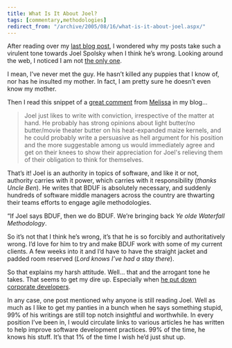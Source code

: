 ```yaml
---
title: What Is It About Joel?
tags: [commentary,methodologies]
redirect_from: "/archive/2005/08/16/what-is-it-about-joel.aspx/"
---
```


After reading over my [last blog post](https://haacked.com/archive/2005/08/17/misunderstanding-agile-design.aspx/), I wondered why my posts take such a virulent tone towards Joel Spolsky when I think he’s wrong. Looking around the web, I noticed I am not [the only one](http://www.lazycoder.com/weblog/index.php/archives/2005/08/18/why-are-people-still-listening-to-joel/).

I mean, I’ve never met the guy. He hasn’t killed any puppies that I know of, nor has he insulted my mother. In fact, I am pretty sure he doesn’t even know my mother.

Then I read this snippet of a [great comment](https://haacked.com/archive/2005/08/18/9536.aspx#9538) from [Melissa](http://blogginmynoggin.blogspot.com/) in my blog...

> Joel just likes to write with conviction, irrespective of the matter
> at hand. He probably has strong opinions about light butter/no
> butter/movie theater butter on his heat-expanded maize kernels, and he
> could probably write a persuasive as hell argument for his position
> and the more suggestable among us would immediately agree and get on
> their knees to show their appreciation for Joel's relieving them of
> their obligation to think for themselves.

That’s it! Joel is an authority in topics of software, and like it or not, authority carries with it power, which carries with it responsibility (*thanks Uncle Ben*). He writes that BDUF is absolutely necessary, and suddenly hundreds of software middle managers across the country are thwarting their teams efforts to engage agile methodologies.

“If Joel says BDUF, then we do BDUF. We’re bringing back *Ye olde Waterfall Methodology*.

So it’s not that I think he’s wrong, it’s that he is so forcibly and authoritatively wrong. I’d love for him to try and make BDUF work with some of my current clients. A few weeks into it and I’d have to have the straight jacket and padded room reserved (*Lord knows I’ve had a stay there*).

So that explains my harsh attitude. Well... that and the arrogant tone he takes. That seems to get my dire up. Especially when [he put down corporate developers](https://haacked.com/archive/2005/07/25/foot-in-mouth.aspx/).

In any case, one post mentioned why anyone is still reading Joel. Well as much as I like to get my panties in a bunch when he says something stupid, 99% of his writings are still top notch insightful and worthwhile. In every position I’ve been in, I would circulate links to various articles he has written to help improve software development practices. 99% of the time, he knows his stuff. It’s that 1% of the time I wish he’d just shut up.
